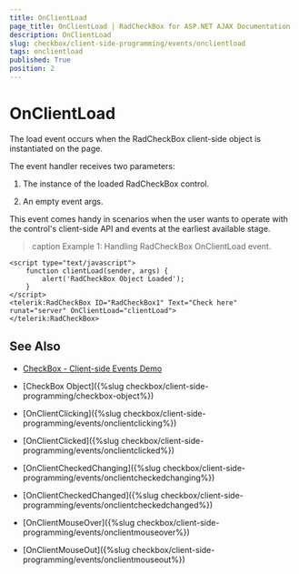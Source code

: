 ```yaml
---
title: OnClientLoad
page_title: OnClientLoad | RadCheckBox for ASP.NET AJAX Documentation
description: OnClientLoad
slug: checkbox/client-side-programming/events/onclientload
tags: onclientload
published: True
position: 2
---
```


# OnClientLoad

The load event occurs when the RadCheckBox client-side object is instantiated on the page.

The event handler receives two parameters:

1. The instance of the loaded RadCheckBox control.

1. An empty event args.

This event comes handy in scenarios when the user wants to operate with the control's client-side API and events at the earliest available stage.

>caption Example 1: Handling RadCheckBox OnClientLoad event.

````ASP.NET
<script type="text/javascript">
	function clientLoad(sender, args) {
		alert('RadCheckBox Object Loaded');
	}
</script>
<telerik:RadCheckBox ID="RadCheckBox1" Text="Check here" runat="server" OnClientLoad="clientLoad">
</telerik:RadCheckBox>
````


## See Also

 * [CheckBox - Client-side Events Demo](http://demos.telerik.com/aspnet-ajax/checkbox/client-side-api/client-side-events/defaultcs.aspx)

 * [CheckBox Object]({%slug checkbox/client-side-programming/checkbox-object%})
 
 * [OnClientClicking]({%slug checkbox/client-side-programming/events/onclientclicking%})
 
 * [OnClientClicked]({%slug checkbox/client-side-programming/events/onclientclicked%})
 
 * [OnClientCheckedChanging]({%slug checkbox/client-side-programming/events/onclientcheckedchanging%})

 * [OnClientCheckedChanged]({%slug checkbox/client-side-programming/events/onclientcheckedchanged%})
 
 * [OnClientMouseOver]({%slug checkbox/client-side-programming/events/onclientmouseover%})
 
 * [OnClientMouseOut]({%slug checkbox/client-side-programming/events/onclientmouseout%})
